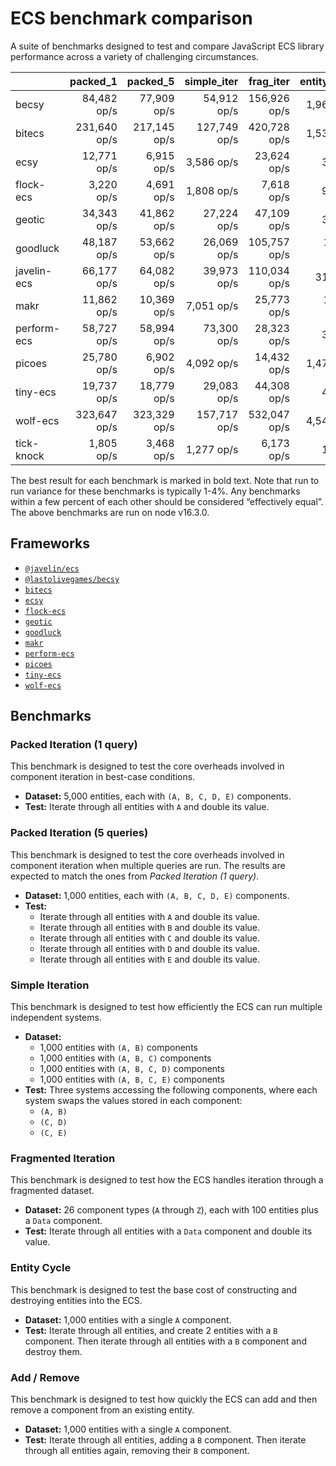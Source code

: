 # ECS benchmark comparison

A suite of benchmarks designed to test and compare JavaScript ECS library performance across a variety of challenging circumstances.

|             |     packed_1 |     packed_5 |  simple_iter |    frag_iter | entity_cycle |  add_remove |
| ----------- | -----------: | -----------: | -----------: | -----------: | -----------: | ----------: |
| becsy       |  84,482 op/s |  77,909 op/s |  54,912 op/s | 156,926 op/s |   1,961 op/s | 11,675 op/s |
| bitecs      | 231,640 op/s | 217,145 op/s | 127,749 op/s | 420,728 op/s |   1,530 op/s |  3,865 op/s |
| ecsy        |  12,771 op/s |   6,915 op/s |   3,586 op/s |  23,624 op/s |      33 op/s |    752 op/s |
| flock-ecs   |   3,220 op/s |   4,691 op/s |   1,808 op/s |   7,618 op/s |      90 op/s | 17,701 op/s |
| geotic      |  34,343 op/s |  41,862 op/s |  27,224 op/s |  47,109 op/s |      30 op/s |    932 op/s |
| goodluck    |  48,187 op/s |  53,662 op/s |  26,069 op/s | 105,757 op/s |  13,547 op/s | 92,590 op/s |
| javelin-ecs |  66,177 op/s |  64,082 op/s |  39,973 op/s | 110,034 op/s |     315 op/s |  3,344 op/s |
| makr        |  11,862 op/s |  10,369 op/s |   7,051 op/s |  25,773 op/s |  10,906 op/s | 27,203 op/s |
| perform-ecs |  58,727 op/s |  58,994 op/s |  73,300 op/s |  28,323 op/s |      39 op/s |    372 op/s |
| picoes      |  25,780 op/s |   6,902 op/s |   4,092 op/s |  14,432 op/s |   1,478 op/s |  4,257 op/s |
| tiny-ecs    |  19,737 op/s |  18,779 op/s |  29,083 op/s |  44,308 op/s |      46 op/s |    962 op/s |
| wolf-ecs    | 323,647 op/s | 323,329 op/s | 157,717 op/s | 532,047 op/s |   4,540 op/s | 21,882 op/s |
| tick-knock  |   1,805 op/s |   3,468 op/s |   1,277 op/s |   6,173 op/s |      12 op/s |     99 op/s |

The best result for each benchmark is marked in bold text. Note that run to run variance for these benchmarks is typically 1-4%. Any benchmarks within a few percent of each other should be considered “effectively equal”. The above benchmarks are run on node v16.3.0.

## Frameworks

- [`@javelin/ecs`](https://github.com/3mcd/javelin)
- [`@lastolivegames/becsy`](https://github.com/lastolivegames/becsy)
- [`bitecs`](https://github.com/NateTheGreatt/bitecs)
- [`ecsy`](https://github.com/ecsyjs/ecsy)
- [`flock-ecs`](https://github.com/dannyfritz/flock-ecs)
- [`geotic`](https://github.com/ddmills/geotic)
- [`goodluck`](https://github.com/piesku/goodluck)
- [`makr`](https://github.com/makrjs/makr)
- [`perform-ecs`](https://github.com/fireveined/perform-ecs)
- [`picoes`](https://github.com/ayebear/picoes)
- [`tiny-ecs`](https://github.com/bvalosek/tiny-ecs)
- [`wolf-ecs`](https://github.com/EnderShadow8/wolf-ecs)

## Benchmarks

### Packed Iteration (1 query)

This benchmark is designed to test the core overheads involved in component iteration in best-case conditions.

- **Dataset:** 5,000 entities, each with `(A, B, C, D, E)` components.
- **Test:** Iterate through all entities with `A` and double its value.

### Packed Iteration (5 queries)

This benchmark is designed to test the core overheads involved in component iteration when multiple queries are run. The results are expected to match the ones from _Packed Iteration (1 query)_.

- **Dataset:** 1,000 entities, each with `(A, B, C, D, E)` components.
- **Test:**
  - Iterate through all entities with `A` and double its value.
  - Iterate through all entities with `B` and double its value.
  - Iterate through all entities with `C` and double its value.
  - Iterate through all entities with `D` and double its value.
  - Iterate through all entities with `E` and double its value.

### Simple Iteration

This benchmark is designed to test how efficiently the ECS can run multiple independent systems.

- **Dataset:**
  - 1,000 entities with `(A, B)` components
  - 1,000 entities with `(A, B, C)` components
  - 1,000 entities with `(A, B, C, D)` components
  - 1,000 entities with `(A, B, C, E)` components
- **Test:** Three systems accessing the following components, where each system swaps the values stored in each component:
  - `(A, B)`
  - `(C, D)`
  - `(C, E)`

### Fragmented Iteration

This benchmark is designed to test how the ECS handles iteration through a fragmented dataset.

- **Dataset:** 26 component types (`A` through `Z`), each with 100 entities plus a `Data` component.
- **Test:** Iterate through all entities with a `Data` component and double its value.

### Entity Cycle

This benchmark is designed to test the base cost of constructing and destroying entities into the ECS.

- **Dataset:** 1,000 entities with a single `A` component.
- **Test:** Iterate through all entities, and create 2 entities with a `B` component. Then iterate through all entities with a `B` component and destroy them.

### Add / Remove

This benchmark is designed to test how quickly the ECS can add and then remove a component from an existing entity.

- **Dataset:** 1,000 entities with a single `A` component.
- **Test:** Iterate through all entities, adding a `B` component. Then iterate through all entities again, removing their `B` component.
